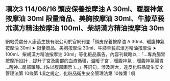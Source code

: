 ## 項次3 114/06/16 頭皮保養按摩油 A 30ml、暖腹神氣按摩油 30ml 限量商品、美胸按摩油  30ml、牛膝草莪朮漢方精油按摩油  100ml、柴胡漢方精油按摩油 30m
網站受處分人康茵生技有限公司於官網刊登「頭皮保養按摩油 A 30ml、暖腹神氣按摩油 30ml ➤ 限量商品、美胸按摩油  30ml、牛膝草莪朮漢方精油按摩油 ➤ 100ml、柴胡漢方精油按摩油 30ml」等化粧品廣告，內容刊載略以：「…專為腸胃按摩所設計 …提升子宮及腹部的血液循環，溫暖子宮 …暖腹神氣 …暖腹神氣腸胃 …醒神…局部鎮靜…(佐以腹部圖示 )…」等詞句，涉及誇大，違反化粧品衛生安全管理法第 10條第 1項之規定，化粧品衛生安全管理法第 10條第 1項